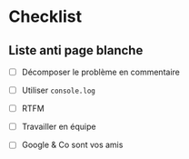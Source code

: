 # Checklist

## Liste anti page blanche

- [ ] Décomposer le problème en commentaire
- [ ] Utiliser `console.log`
- [ ] RTFM
- [ ] Travailler en équipe
- [ ] Google & Co sont vos amis

